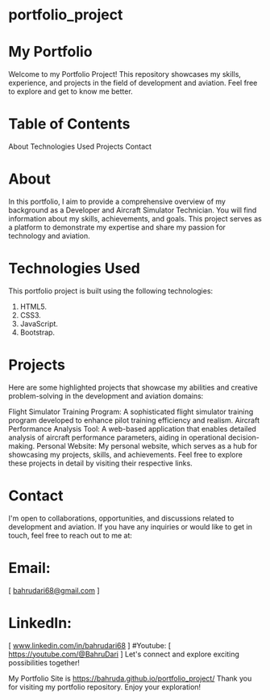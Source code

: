 # portfolio_project
# My Portfolio

Welcome to my Portfolio Project! This repository showcases my skills, experience, and projects in the field of development and aviation. Feel free to explore and get to know me better.


# Table of Contents

About
Technologies Used
Projects
Contact

# About

In this portfolio, I aim to provide a comprehensive overview of my background as a Developer and Aircraft Simulator Technician. You will find information about my skills, achievements, and goals. This project serves as a platform to demonstrate my expertise and share my passion for technology and aviation.

# Technologies Used

This portfolio project is built using the following technologies:
1. HTML5.
2. CSS3.
3. JavaScript.
4. Bootstrap.

# Projects

Here are some highlighted projects that showcase my abilities and creative problem-solving in the development and aviation domains:

Flight Simulator Training Program: A sophisticated flight simulator training program developed to enhance pilot training efficiency and realism.
Aircraft Performance Analysis Tool: A web-based application that enables detailed analysis of aircraft performance parameters, aiding in operational decision-making.
Personal Website: My personal website, which serves as a hub for showcasing my projects, skills, and achievements.
Feel free to explore these projects in detail by visiting their respective links.

# Contact

I'm open to collaborations, opportunities, and discussions related to development and aviation. If you have any inquiries or would like to get in touch, feel free to reach out to me at:

# Email:
[ bahrudari68@gmail.com ]
# LinkedIn:
[ www.linkedin.com/in/bahrudari68 ]
#Youtube:
[ https://youtube.com/@BahruDari ]
Let's connect and explore exciting possibilities together!

My Portfolio Site is https://bahruda.github.io/portfolio_project/
Thank you for visiting my portfolio repository. Enjoy your exploration!


